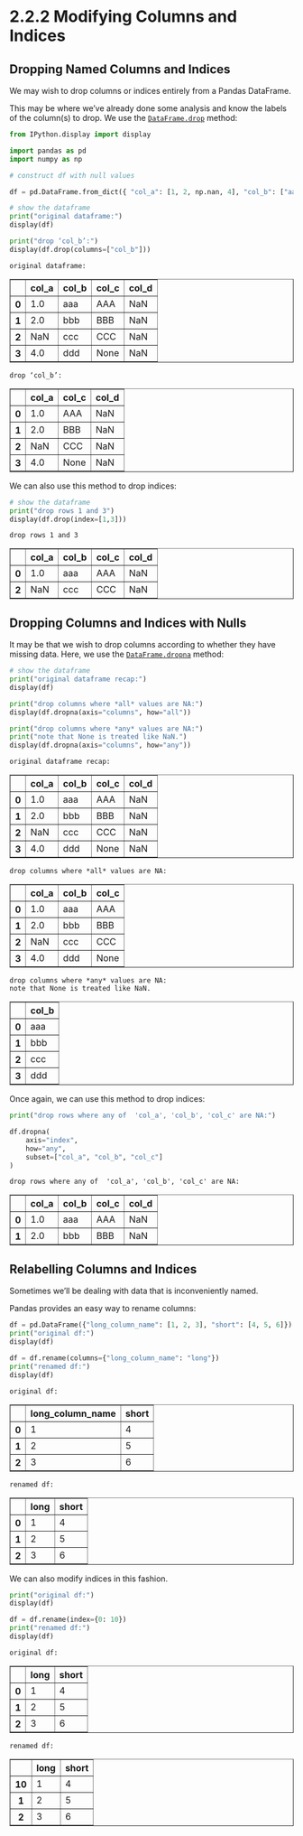 # 2.2.2 Modifying Columns and Indices

## Dropping Named Columns and Indices

We may wish to drop columns or indices entirely from a Pandas DataFrame.

This may be where we’ve already done some analysis and know the labels
of the column(s) to drop. We use the
[`DataFrame.drop`](https://pandas.pydata.org/pandas-docs/stable/reference/api/pandas.DataFrame.drop.html)
method:



```python
from IPython.display import display

import pandas as pd
import numpy as np

# construct df with null values

df = pd.DataFrame.from_dict({ "col_a": [1, 2, np.nan, 4], "col_b": ["aaa", "bbb", "ccc", "ddd"], "col_c": ["AAA", "BBB", "CCC", None],"col_d": [np.nan, np.nan, np.nan, np.nan], })

# show the dataframe
print("original dataframe:")
display(df)

print("drop ‘col_b’:")
display(df.drop(columns=["col_b"]))
```

    original dataframe:



<div>
<style scoped>
    .dataframe tbody tr th:only-of-type {
        vertical-align: middle;
    }

    .dataframe tbody tr th {
        vertical-align: top;
    }

    .dataframe thead th {
        text-align: right;
    }
</style>
<table border="1" class="dataframe">
  <thead>
    <tr style="text-align: right;">
      <th></th>
      <th>col_a</th>
      <th>col_b</th>
      <th>col_c</th>
      <th>col_d</th>
    </tr>
  </thead>
  <tbody>
    <tr>
      <th>0</th>
      <td>1.0</td>
      <td>aaa</td>
      <td>AAA</td>
      <td>NaN</td>
    </tr>
    <tr>
      <th>1</th>
      <td>2.0</td>
      <td>bbb</td>
      <td>BBB</td>
      <td>NaN</td>
    </tr>
    <tr>
      <th>2</th>
      <td>NaN</td>
      <td>ccc</td>
      <td>CCC</td>
      <td>NaN</td>
    </tr>
    <tr>
      <th>3</th>
      <td>4.0</td>
      <td>ddd</td>
      <td>None</td>
      <td>NaN</td>
    </tr>
  </tbody>
</table>
</div>


    drop ‘col_b’:



<div>
<style scoped>
    .dataframe tbody tr th:only-of-type {
        vertical-align: middle;
    }

    .dataframe tbody tr th {
        vertical-align: top;
    }

    .dataframe thead th {
        text-align: right;
    }
</style>
<table border="1" class="dataframe">
  <thead>
    <tr style="text-align: right;">
      <th></th>
      <th>col_a</th>
      <th>col_c</th>
      <th>col_d</th>
    </tr>
  </thead>
  <tbody>
    <tr>
      <th>0</th>
      <td>1.0</td>
      <td>AAA</td>
      <td>NaN</td>
    </tr>
    <tr>
      <th>1</th>
      <td>2.0</td>
      <td>BBB</td>
      <td>NaN</td>
    </tr>
    <tr>
      <th>2</th>
      <td>NaN</td>
      <td>CCC</td>
      <td>NaN</td>
    </tr>
    <tr>
      <th>3</th>
      <td>4.0</td>
      <td>None</td>
      <td>NaN</td>
    </tr>
  </tbody>
</table>
</div>


We can also use this method to drop indices:



```python
# show the dataframe
print("drop rows 1 and 3")
display(df.drop(index=[1,3]))
```

    drop rows 1 and 3



<div>
<style scoped>
    .dataframe tbody tr th:only-of-type {
        vertical-align: middle;
    }

    .dataframe tbody tr th {
        vertical-align: top;
    }

    .dataframe thead th {
        text-align: right;
    }
</style>
<table border="1" class="dataframe">
  <thead>
    <tr style="text-align: right;">
      <th></th>
      <th>col_a</th>
      <th>col_b</th>
      <th>col_c</th>
      <th>col_d</th>
    </tr>
  </thead>
  <tbody>
    <tr>
      <th>0</th>
      <td>1.0</td>
      <td>aaa</td>
      <td>AAA</td>
      <td>NaN</td>
    </tr>
    <tr>
      <th>2</th>
      <td>NaN</td>
      <td>ccc</td>
      <td>CCC</td>
      <td>NaN</td>
    </tr>
  </tbody>
</table>
</div>



## Dropping Columns and Indices with Nulls

It may be that we wish to drop columns according to whether they have
missing data. Here, we use the
[`DataFrame.dropna`](https://pandas.pydata.org/pandas-docs/stable/reference/api/pandas.DataFrame.dropna.html)
method:



```python
# show the dataframe
print("original dataframe recap:")
display(df)

print("drop columns where *all* values are NA:")
display(df.dropna(axis="columns", how="all"))

print("drop columns where *any* values are NA:")
print("note that None is treated like NaN.")
display(df.dropna(axis="columns", how="any"))
```

    original dataframe recap:



<div>
<style scoped>
    .dataframe tbody tr th:only-of-type {
        vertical-align: middle;
    }

    .dataframe tbody tr th {
        vertical-align: top;
    }

    .dataframe thead th {
        text-align: right;
    }
</style>
<table border="1" class="dataframe">
  <thead>
    <tr style="text-align: right;">
      <th></th>
      <th>col_a</th>
      <th>col_b</th>
      <th>col_c</th>
      <th>col_d</th>
    </tr>
  </thead>
  <tbody>
    <tr>
      <th>0</th>
      <td>1.0</td>
      <td>aaa</td>
      <td>AAA</td>
      <td>NaN</td>
    </tr>
    <tr>
      <th>1</th>
      <td>2.0</td>
      <td>bbb</td>
      <td>BBB</td>
      <td>NaN</td>
    </tr>
    <tr>
      <th>2</th>
      <td>NaN</td>
      <td>ccc</td>
      <td>CCC</td>
      <td>NaN</td>
    </tr>
    <tr>
      <th>3</th>
      <td>4.0</td>
      <td>ddd</td>
      <td>None</td>
      <td>NaN</td>
    </tr>
  </tbody>
</table>
</div>


    drop columns where *all* values are NA:



<div>
<style scoped>
    .dataframe tbody tr th:only-of-type {
        vertical-align: middle;
    }

    .dataframe tbody tr th {
        vertical-align: top;
    }

    .dataframe thead th {
        text-align: right;
    }
</style>
<table border="1" class="dataframe">
  <thead>
    <tr style="text-align: right;">
      <th></th>
      <th>col_a</th>
      <th>col_b</th>
      <th>col_c</th>
    </tr>
  </thead>
  <tbody>
    <tr>
      <th>0</th>
      <td>1.0</td>
      <td>aaa</td>
      <td>AAA</td>
    </tr>
    <tr>
      <th>1</th>
      <td>2.0</td>
      <td>bbb</td>
      <td>BBB</td>
    </tr>
    <tr>
      <th>2</th>
      <td>NaN</td>
      <td>ccc</td>
      <td>CCC</td>
    </tr>
    <tr>
      <th>3</th>
      <td>4.0</td>
      <td>ddd</td>
      <td>None</td>
    </tr>
  </tbody>
</table>
</div>


    drop columns where *any* values are NA:
    note that None is treated like NaN.



<div>
<style scoped>
    .dataframe tbody tr th:only-of-type {
        vertical-align: middle;
    }

    .dataframe tbody tr th {
        vertical-align: top;
    }

    .dataframe thead th {
        text-align: right;
    }
</style>
<table border="1" class="dataframe">
  <thead>
    <tr style="text-align: right;">
      <th></th>
      <th>col_b</th>
    </tr>
  </thead>
  <tbody>
    <tr>
      <th>0</th>
      <td>aaa</td>
    </tr>
    <tr>
      <th>1</th>
      <td>bbb</td>
    </tr>
    <tr>
      <th>2</th>
      <td>ccc</td>
    </tr>
    <tr>
      <th>3</th>
      <td>ddd</td>
    </tr>
  </tbody>
</table>
</div>



Once again, we can use this method to drop indices:



```python
print("drop rows where any of  'col_a', 'col_b', 'col_c' are NA:")

df.dropna(
    axis="index",
    how="any",
    subset=["col_a", "col_b", "col_c"]
)
```

    drop rows where any of  'col_a', 'col_b', 'col_c' are NA:



<div>
<style scoped>
    .dataframe tbody tr th:only-of-type {
        vertical-align: middle;
    }

    .dataframe tbody tr th {
        vertical-align: top;
    }

    .dataframe thead th {
        text-align: right;
    }
</style>
<table border="1" class="dataframe">
  <thead>
    <tr style="text-align: right;">
      <th></th>
      <th>col_a</th>
      <th>col_b</th>
      <th>col_c</th>
      <th>col_d</th>
    </tr>
  </thead>
  <tbody>
    <tr>
      <th>0</th>
      <td>1.0</td>
      <td>aaa</td>
      <td>AAA</td>
      <td>NaN</td>
    </tr>
    <tr>
      <th>1</th>
      <td>2.0</td>
      <td>bbb</td>
      <td>BBB</td>
      <td>NaN</td>
    </tr>
  </tbody>
</table>
</div>



## Relabelling Columns and Indices

Sometimes we’ll be dealing with data that is inconveniently named.

Pandas provides an easy way to rename columns:



```python
df = pd.DataFrame({"long_column_name": [1, 2, 3], "short": [4, 5, 6]})
print("original df:")
display(df)

df = df.rename(columns={"long_column_name": "long"})
print("renamed df:")
display(df)
```

    original df:



<div>
<style scoped>
    .dataframe tbody tr th:only-of-type {
        vertical-align: middle;
    }

    .dataframe tbody tr th {
        vertical-align: top;
    }

    .dataframe thead th {
        text-align: right;
    }
</style>
<table border="1" class="dataframe">
  <thead>
    <tr style="text-align: right;">
      <th></th>
      <th>long_column_name</th>
      <th>short</th>
    </tr>
  </thead>
  <tbody>
    <tr>
      <th>0</th>
      <td>1</td>
      <td>4</td>
    </tr>
    <tr>
      <th>1</th>
      <td>2</td>
      <td>5</td>
    </tr>
    <tr>
      <th>2</th>
      <td>3</td>
      <td>6</td>
    </tr>
  </tbody>
</table>
</div>


    renamed df:



<div>
<style scoped>
    .dataframe tbody tr th:only-of-type {
        vertical-align: middle;
    }

    .dataframe tbody tr th {
        vertical-align: top;
    }

    .dataframe thead th {
        text-align: right;
    }
</style>
<table border="1" class="dataframe">
  <thead>
    <tr style="text-align: right;">
      <th></th>
      <th>long</th>
      <th>short</th>
    </tr>
  </thead>
  <tbody>
    <tr>
      <th>0</th>
      <td>1</td>
      <td>4</td>
    </tr>
    <tr>
      <th>1</th>
      <td>2</td>
      <td>5</td>
    </tr>
    <tr>
      <th>2</th>
      <td>3</td>
      <td>6</td>
    </tr>
  </tbody>
</table>
</div>



We can also modify indices in this fashion.



```python
print("original df:")
display(df)

df = df.rename(index={0: 10})
print("renamed df:")
display(df)
```

    original df:



<div>
<style scoped>
    .dataframe tbody tr th:only-of-type {
        vertical-align: middle;
    }

    .dataframe tbody tr th {
        vertical-align: top;
    }

    .dataframe thead th {
        text-align: right;
    }
</style>
<table border="1" class="dataframe">
  <thead>
    <tr style="text-align: right;">
      <th></th>
      <th>long</th>
      <th>short</th>
    </tr>
  </thead>
  <tbody>
    <tr>
      <th>0</th>
      <td>1</td>
      <td>4</td>
    </tr>
    <tr>
      <th>1</th>
      <td>2</td>
      <td>5</td>
    </tr>
    <tr>
      <th>2</th>
      <td>3</td>
      <td>6</td>
    </tr>
  </tbody>
</table>
</div>


    renamed df:



<div>
<style scoped>
    .dataframe tbody tr th:only-of-type {
        vertical-align: middle;
    }

    .dataframe tbody tr th {
        vertical-align: top;
    }

    .dataframe thead th {
        text-align: right;
    }
</style>
<table border="1" class="dataframe">
  <thead>
    <tr style="text-align: right;">
      <th></th>
      <th>long</th>
      <th>short</th>
    </tr>
  </thead>
  <tbody>
    <tr>
      <th>10</th>
      <td>1</td>
      <td>4</td>
    </tr>
    <tr>
      <th>1</th>
      <td>2</td>
      <td>5</td>
    </tr>
    <tr>
      <th>2</th>
      <td>3</td>
      <td>6</td>
    </tr>
  </tbody>
</table>
</div>
